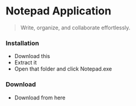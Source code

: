 # Notepad Application
> Write, organize, and collaborate effortlessly.

### Installation

- Download this
- Extract it
- Open that folder and click Notepad.exe

### Download

- Download from here
